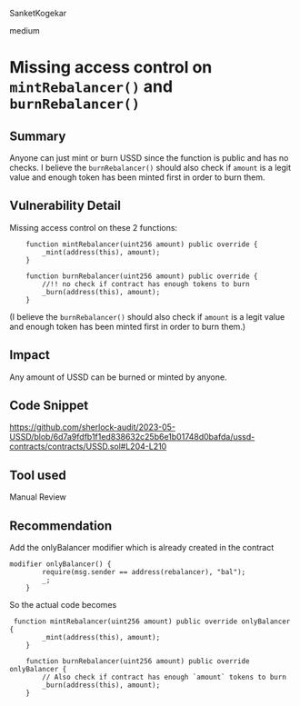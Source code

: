 SanketKogekar

medium

# Missing access control on `mintRebalancer()` and `burnRebalancer()`

## Summary
Anyone can just mint or burn USSD since the function is public and has no checks. I believe the `burnRebalancer()` should also check if `amount` is a legit value and enough token has been minted first in order to burn them.

## Vulnerability Detail
Missing access control on these 2 functions:

```solidity
    function mintRebalancer(uint256 amount) public override {
        _mint(address(this), amount);
    }

    function burnRebalancer(uint256 amount) public override {
        //!! no check if contract has enough tokens to burn
        _burn(address(this), amount);
    }
```
(I believe the `burnRebalancer()` should also check if `amount` is a legit value and enough token has been minted first in order to burn them.)

## Impact
Any amount of USSD can be burned or minted by anyone.

## Code Snippet
https://github.com/sherlock-audit/2023-05-USSD/blob/6d7a9fdfb1f1ed838632c25b6e1b01748d0bafda/ussd-contracts/contracts/USSD.sol#L204-L210

## Tool used

Manual Review

## Recommendation
Add the onlyBalancer modifier which is already created in the contract

```solidity
modifier onlyBalancer() {
        require(msg.sender == address(rebalancer), "bal");
        _;
    }
```

So the actual code becomes

```solidity
 function mintRebalancer(uint256 amount) public override onlyBalancer {
        _mint(address(this), amount);
    }

    function burnRebalancer(uint256 amount) public override onlyBalancer {
        // Also check if contract has enough `amount` tokens to burn
        _burn(address(this), amount);
    }
```